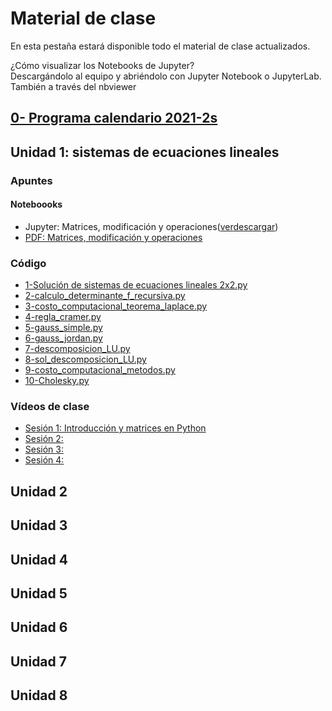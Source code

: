 # Material de clase
En esta pestaña estará disponible todo el material de clase actualizados.

¿Cómo visualizar los Notebooks de Jupyter?\
Descargándolo al equipo y abriéndolo con Jupyter Notebook o JupyterLab. También a través del nbviewer

## [0- Programa calendario 2021-2s](/diapositivas/0-programa_calendario_2021-2s.pdf)
## Unidad 1: sistemas de ecuaciones lineales
### Apuntes
#### Noteboooks
- Jupyter: Matrices, modificación y operaciones([ver](https://nbviewer.jupyter.org/github/jnramirezg/metodos_numericos_ingenieria_civil/blob/main/diapositivas/1_1-matrices_operaciones.ipynb)[descargar](/diapositivas/1_1-matrices_operaciones.ipynb))
- [PDF: Matrices, modificación y operaciones](/diapositivas/1_1-matrices_operaciones.pdf)
### Código
- [1-Solución de sistemas de ecuaciones lineales 2x2.py](/codigo/1-solucion_sistemas_de_ecuaciones_lineales_2x2.py)
- [2-calculo_determinante_f_recursiva.py](/codigo/2-calculo_determinante_f_recursiva.py)
- [3-costo_computacional_teorema_laplace.py](/codigo/3-costo_computacional_teorema_laplace.py)
- [4-regla_cramer.py](/codigo/4-regla_cramer.py)
- [5-gauss_simple.py](/codigo/5-gauss_simple.py)
- [6-gauss_jordan.py](/codigo/6-gauss_jordan.py)
- [7-descomposicion_LU.py](/codigo/7-descomposicion_LU.py)
- [8-sol_descomposicion_LU.py](/8-sol_descomposicion_LU.py)
- [9-costo_computacional_metodos.py](/codigo/9-costo_computacional_metodos.py)
- [10-Cholesky.py](/codigo/10-Cholesky.py)

### Vídeos de clase
- [Sesión 1: Introducción y matrices en Python](https://drive.google.com/open?id=1HGuBubpRIhqdA_ujJW5pufNg8c8JgTjl&authuser=jnramirezg%40unal.edu.co&usp=drive_fs)
- [Sesión 2: ](https://drive.google.com/open?id=1HGuBubpRIhqdA_ujJW5pufNg8c8JgTjl&authuser=jnramirezg%40unal.edu.co&usp=drive_fs)
- [Sesión 3: ](https://drive.google.com/open?id=1HGuBubpRIhqdA_ujJW5pufNg8c8JgTjl&authuser=jnramirezg%40unal.edu.co&usp=drive_fs)
- [Sesión 4: ](https://drive.google.com/open?id=1HGuBubpRIhqdA_ujJW5pufNg8c8JgTjl&authuser=jnramirezg%40unal.edu.co&usp=drive_fs)
## Unidad 2
## Unidad 3
## Unidad 4
## Unidad 5
## Unidad 6
## Unidad 7
## Unidad 8
